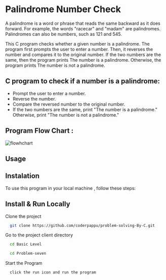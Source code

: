 
# Palindrome Number Check
A palindrome is a word or phrase that reads the same backward as it does forward. For example, the words "racecar" and "madam" are palindromes. Palindromes can also be numbers, such as 121 and 545.

This C program checks whether a given number is a palindrome. The program first prompts the user to enter a number. Then, it reverses the number and compares it to the original number. If the two numbers are the same, then the program prints The number is a palindrome. Otherwise, the program prints The number is not a palindrome.





## C program to check if a number is a palindrome:

- Prompt the user to enter a number.
- Reverse the number.
- Compare the reversed number to the original number.
- If the two numbers are the same, print "The number is a palindrome." Otherwise, print "The number is not a palindrome."







## Program Flow Chart :

![flowhchart](https://www.enggstudy.com/wp-content/uploads/2022/09/palindrome-number.jpg)
## Usage

## Instalation
To use this program in your local machine , follow these steps:



## Install &  Run Locally

Clone the project

```bash
  git clone https://github.com/coderpappu/problem-solving-By-C.git
```

Go to the project client directory

```bash
  cd Basic Level
```

```bash
  cd Problem-seven
```



Start the Program

```bash
  click the run icon and run the program
```


